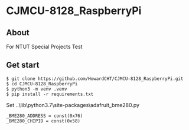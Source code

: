 # CJMCU-8128_RaspberryPi

## About
For NTUT Special Projects Test

## Get start
```
$ git clone https://github.com/HowardCHT/CJMCU-8128_RaspberryPi.git
$ cd CJMCU-8128_RaspberryPi
$ python3 -m venv .venv
$ pip install -r requirements.txt
```
Set ..\lib\python3.7\site-packages\adafruit_bme280.py
```
_BME280_ADDRESS = const(0x76)
_BME280_CHIPID = const(0x58)
```
